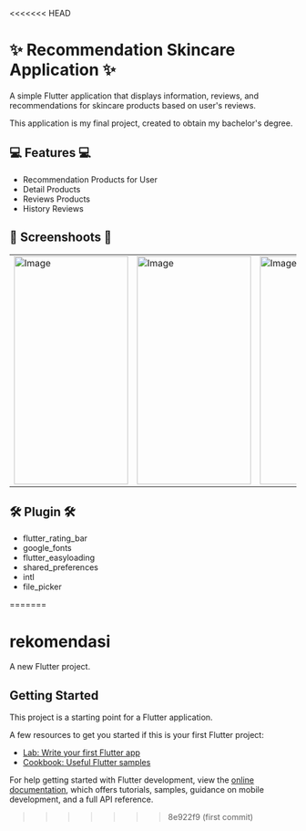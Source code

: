 <<<<<<< HEAD
<h1>✨ Recommendation Skincare Application ✨</h1>
 A simple Flutter application that  displays information, reviews, and recommendations for skincare products based on user's reviews. 
 <p>This application is my final project, created to obtain my bachelor's degree.</p>

<h2>💻 Features 💻 </h2>

- Recommendation Products for User
- Detail Products
- Reviews Products
- History Reviews

<h2>📸 Screenshoots 📸 </h2>

<table>
  <tr>
    <td><img src="https://github.com/yuradithaap/Flutter-Skincare-App/assets/84622823/2c8e5cfd-eea9-4dcf-a187-9ad97a469c72" width="200" height="400" alt="Image"></td>
    <td><img src="https://github.com/yuradithaap/Flutter-Skincare-App/assets/84622823/a0291dc5-8df9-479e-81df-ddd8765078d5" width="200" height="400" alt="Image"></td>
    <td>
<img src="https://github.com/yuradithaap/Flutter-Skincare-App/assets/84622823/11cb2d34-0034-48a2-bd84-bde1b04ba7e8" width="200" height="400" alt="Image"></td>
    <td><img src="https://github.com/yuradithaap/Flutter-Skincare-App/assets/84622823/14b2e4b1-e760-407b-a0f8-f8e4dee0f881" width="200" height="400" alt="Picture2"></td>
  </tr>
</table>

<h2> 🛠️ Plugin 🛠️ </h2>

- flutter_rating_bar
- google_fonts
- flutter_easyloading
- shared_preferences
- intl
- file_picker









=======
# rekomendasi

A new Flutter project.

## Getting Started

This project is a starting point for a Flutter application.

A few resources to get you started if this is your first Flutter project:

- [Lab: Write your first Flutter app](https://docs.flutter.dev/get-started/codelab)
- [Cookbook: Useful Flutter samples](https://docs.flutter.dev/cookbook)

For help getting started with Flutter development, view the
[online documentation](https://docs.flutter.dev/), which offers tutorials,
samples, guidance on mobile development, and a full API reference.
>>>>>>> 8e922f9 (first commit)
